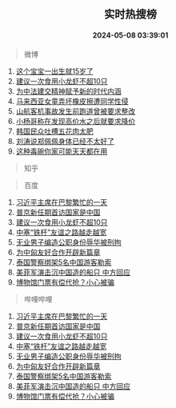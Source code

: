 <div align="center"><h2>实时热搜榜</h2><h4>2024-05-08 03:39:01</h4></div>

> 微博  

1. [这个宝宝一出生就15岁了](https://s.weibo.com/weibo?q=%23%E8%BF%99%E4%B8%AA%E5%AE%9D%E5%AE%9D%E4%B8%80%E5%87%BA%E7%94%9F%E5%B0%B115%E5%B2%81%E4%BA%86%23&t=31&band_rank=1&Refer=top)<br />
2. [建议一次食用小龙虾不超10只](https://s.weibo.com/weibo?q=%23%E5%BB%BA%E8%AE%AE%E4%B8%80%E6%AC%A1%E9%A3%9F%E7%94%A8%E5%B0%8F%E9%BE%99%E8%99%BE%E4%B8%8D%E8%B6%8510%E5%8F%AA%23&t=31&band_rank=2&Refer=top)<br />
3. [为中法建交精神赋予新的时代内涵](https://s.weibo.com/weibo?q=%23%E4%B8%BA%E4%B8%AD%E6%B3%95%E5%BB%BA%E4%BA%A4%E7%B2%BE%E7%A5%9E%E8%B5%8B%E4%BA%88%E6%96%B0%E7%9A%84%E6%97%B6%E4%BB%A3%E5%86%85%E6%B6%B5%23&t=31&band_rank=3&Refer=top)<br />
4. [马来西亚女童弄坏橡皮擦遭同学性侵](https://s.weibo.com/weibo?q=%23%E9%A9%AC%E6%9D%A5%E8%A5%BF%E4%BA%9A%E5%A5%B3%E7%AB%A5%E5%BC%84%E5%9D%8F%E6%A9%A1%E7%9A%AE%E6%93%A6%E9%81%AD%E5%90%8C%E5%AD%A6%E6%80%A7%E4%BE%B5%23&t=31&band_rank=4&Refer=top)<br />
5. [山航客机事故发生前跑道曾被要求整改](https://s.weibo.com/weibo?q=%23%E5%B1%B1%E8%88%AA%E5%AE%A2%E6%9C%BA%E4%BA%8B%E6%95%85%E5%8F%91%E7%94%9F%E5%89%8D%E8%B7%91%E9%81%93%E6%9B%BE%E8%A2%AB%E8%A6%81%E6%B1%82%E6%95%B4%E6%94%B9%23&t=31&band_rank=5&Refer=top)<br />
6. [小杨哥称在发现高价水之后就要求降价](https://s.weibo.com/weibo?q=%23%E5%B0%8F%E6%9D%A8%E5%93%A5%E7%A7%B0%E5%9C%A8%E5%8F%91%E7%8E%B0%E9%AB%98%E4%BB%B7%E6%B0%B4%E4%B9%8B%E5%90%8E%E5%B0%B1%E8%A6%81%E6%B1%82%E9%99%8D%E4%BB%B7%23&t=31&band_rank=6&Refer=top)<br />
7. [韩国民众吐槽五花肉太肥](https://s.weibo.com/weibo?q=%23%E9%9F%A9%E5%9B%BD%E6%B0%91%E4%BC%97%E5%90%90%E6%A7%BD%E4%BA%94%E8%8A%B1%E8%82%89%E5%A4%AA%E8%82%A5%23&t=31&band_rank=7&Refer=top)<br />
8. [刘涛说郑佩佩身体已经不太好了](https://s.weibo.com/weibo?q=%23%E5%88%98%E6%B6%9B%E8%AF%B4%E9%83%91%E4%BD%A9%E4%BD%A9%E8%BA%AB%E4%BD%93%E5%B7%B2%E7%BB%8F%E4%B8%8D%E5%A4%AA%E5%A5%BD%E4%BA%86%23&t=31&band_rank=8&Refer=top)<br />
9. [这种毒碗你家可能天天都在用](https://s.weibo.com/weibo?q=%23%E8%BF%99%E7%A7%8D%E6%AF%92%E7%A2%97%E4%BD%A0%E5%AE%B6%E5%8F%AF%E8%83%BD%E5%A4%A9%E5%A4%A9%E9%83%BD%E5%9C%A8%E7%94%A8%23&t=31&band_rank=9&Refer=top)<br />

> 知乎  


> 百度  

1. [习近平主席在巴黎繁忙的一天](https://www.baidu.com/s?wd=%E4%B9%A0%E8%BF%91%E5%B9%B3%E4%B8%BB%E5%B8%AD%E5%9C%A8%E5%B7%B4%E9%BB%8E%E7%B9%81%E5%BF%99%E7%9A%84%E4%B8%80%E5%A4%A9&sa=fyb_news&rsv_dl=fyb_news)<br />
2. [普京新任期首访国家是中国](https://www.baidu.com/s?wd=%E6%99%AE%E4%BA%AC%E6%96%B0%E4%BB%BB%E6%9C%9F%E9%A6%96%E8%AE%BF%E5%9B%BD%E5%AE%B6%E6%98%AF%E4%B8%AD%E5%9B%BD&sa=fyb_news&rsv_dl=fyb_news)<br />
3. [建议一次食用小龙虾不超10只](https://www.baidu.com/s?wd=%E5%BB%BA%E8%AE%AE%E4%B8%80%E6%AC%A1%E9%A3%9F%E7%94%A8%E5%B0%8F%E9%BE%99%E8%99%BE%E4%B8%8D%E8%B6%8510%E5%8F%AA&sa=fyb_news&rsv_dl=fyb_news)<br />
4. [中塞“铁杆”友谊之路越走越宽](https://www.baidu.com/s?wd=%E4%B8%AD%E5%A1%9E%E2%80%9C%E9%93%81%E6%9D%86%E2%80%9D%E5%8F%8B%E8%B0%8A%E4%B9%8B%E8%B7%AF%E8%B6%8A%E8%B5%B0%E8%B6%8A%E5%AE%BD&sa=fyb_news&rsv_dl=fyb_news)<br />
5. [无业男子编造公职身份辱华被刑拘](https://www.baidu.com/s?wd=%E6%97%A0%E4%B8%9A%E7%94%B7%E5%AD%90%E7%BC%96%E9%80%A0%E5%85%AC%E8%81%8C%E8%BA%AB%E4%BB%BD%E8%BE%B1%E5%8D%8E%E8%A2%AB%E5%88%91%E6%8B%98&sa=fyb_news&rsv_dl=fyb_news)<br />
6. [为中匈友好合作开辟新篇章](https://www.baidu.com/s?wd=%E4%B8%BA%E4%B8%AD%E5%8C%88%E5%8F%8B%E5%A5%BD%E5%90%88%E4%BD%9C%E5%BC%80%E8%BE%9F%E6%96%B0%E7%AF%87%E7%AB%A0&sa=fyb_news&rsv_dl=fyb_news)<br />
7. [泰国警察绑架5名中国游客勒索](https://www.baidu.com/s?wd=%E6%B3%B0%E5%9B%BD%E8%AD%A6%E5%AF%9F%E7%BB%91%E6%9E%B65%E5%90%8D%E4%B8%AD%E5%9B%BD%E6%B8%B8%E5%AE%A2%E5%8B%92%E7%B4%A2&sa=fyb_news&rsv_dl=fyb_news)<br />
8. [美菲军演击沉中国造的船只 中方回应](https://www.baidu.com/s?wd=%E7%BE%8E%E8%8F%B2%E5%86%9B%E6%BC%94%E5%87%BB%E6%B2%89%E4%B8%AD%E5%9B%BD%E9%80%A0%E7%9A%84%E8%88%B9%E5%8F%AA+%E4%B8%AD%E6%96%B9%E5%9B%9E%E5%BA%94&sa=fyb_news&rsv_dl=fyb_news)<br />
9. [博物馆门票有偿代抢？小心被骗](https://www.baidu.com/s?wd=%E5%8D%9A%E7%89%A9%E9%A6%86%E9%97%A8%E7%A5%A8%E6%9C%89%E5%81%BF%E4%BB%A3%E6%8A%A2%EF%BC%9F%E5%B0%8F%E5%BF%83%E8%A2%AB%E9%AA%97&sa=fyb_news&rsv_dl=fyb_news)<br />

> 哔哩哔哩  

1. [习近平主席在巴黎繁忙的一天](https://www.baidu.com/s?wd=%E4%B9%A0%E8%BF%91%E5%B9%B3%E4%B8%BB%E5%B8%AD%E5%9C%A8%E5%B7%B4%E9%BB%8E%E7%B9%81%E5%BF%99%E7%9A%84%E4%B8%80%E5%A4%A9&sa=fyb_news&rsv_dl=fyb_news)<br />
2. [普京新任期首访国家是中国](https://www.baidu.com/s?wd=%E6%99%AE%E4%BA%AC%E6%96%B0%E4%BB%BB%E6%9C%9F%E9%A6%96%E8%AE%BF%E5%9B%BD%E5%AE%B6%E6%98%AF%E4%B8%AD%E5%9B%BD&sa=fyb_news&rsv_dl=fyb_news)<br />
3. [建议一次食用小龙虾不超10只](https://www.baidu.com/s?wd=%E5%BB%BA%E8%AE%AE%E4%B8%80%E6%AC%A1%E9%A3%9F%E7%94%A8%E5%B0%8F%E9%BE%99%E8%99%BE%E4%B8%8D%E8%B6%8510%E5%8F%AA&sa=fyb_news&rsv_dl=fyb_news)<br />
4. [中塞“铁杆”友谊之路越走越宽](https://www.baidu.com/s?wd=%E4%B8%AD%E5%A1%9E%E2%80%9C%E9%93%81%E6%9D%86%E2%80%9D%E5%8F%8B%E8%B0%8A%E4%B9%8B%E8%B7%AF%E8%B6%8A%E8%B5%B0%E8%B6%8A%E5%AE%BD&sa=fyb_news&rsv_dl=fyb_news)<br />
5. [无业男子编造公职身份辱华被刑拘](https://www.baidu.com/s?wd=%E6%97%A0%E4%B8%9A%E7%94%B7%E5%AD%90%E7%BC%96%E9%80%A0%E5%85%AC%E8%81%8C%E8%BA%AB%E4%BB%BD%E8%BE%B1%E5%8D%8E%E8%A2%AB%E5%88%91%E6%8B%98&sa=fyb_news&rsv_dl=fyb_news)<br />
6. [为中匈友好合作开辟新篇章](https://www.baidu.com/s?wd=%E4%B8%BA%E4%B8%AD%E5%8C%88%E5%8F%8B%E5%A5%BD%E5%90%88%E4%BD%9C%E5%BC%80%E8%BE%9F%E6%96%B0%E7%AF%87%E7%AB%A0&sa=fyb_news&rsv_dl=fyb_news)<br />
7. [泰国警察绑架5名中国游客勒索](https://www.baidu.com/s?wd=%E6%B3%B0%E5%9B%BD%E8%AD%A6%E5%AF%9F%E7%BB%91%E6%9E%B65%E5%90%8D%E4%B8%AD%E5%9B%BD%E6%B8%B8%E5%AE%A2%E5%8B%92%E7%B4%A2&sa=fyb_news&rsv_dl=fyb_news)<br />
8. [美菲军演击沉中国造的船只 中方回应](https://www.baidu.com/s?wd=%E7%BE%8E%E8%8F%B2%E5%86%9B%E6%BC%94%E5%87%BB%E6%B2%89%E4%B8%AD%E5%9B%BD%E9%80%A0%E7%9A%84%E8%88%B9%E5%8F%AA+%E4%B8%AD%E6%96%B9%E5%9B%9E%E5%BA%94&sa=fyb_news&rsv_dl=fyb_news)<br />
9. [博物馆门票有偿代抢？小心被骗](https://www.baidu.com/s?wd=%E5%8D%9A%E7%89%A9%E9%A6%86%E9%97%A8%E7%A5%A8%E6%9C%89%E5%81%BF%E4%BB%A3%E6%8A%A2%EF%BC%9F%E5%B0%8F%E5%BF%83%E8%A2%AB%E9%AA%97&sa=fyb_news&rsv_dl=fyb_news)<br />
